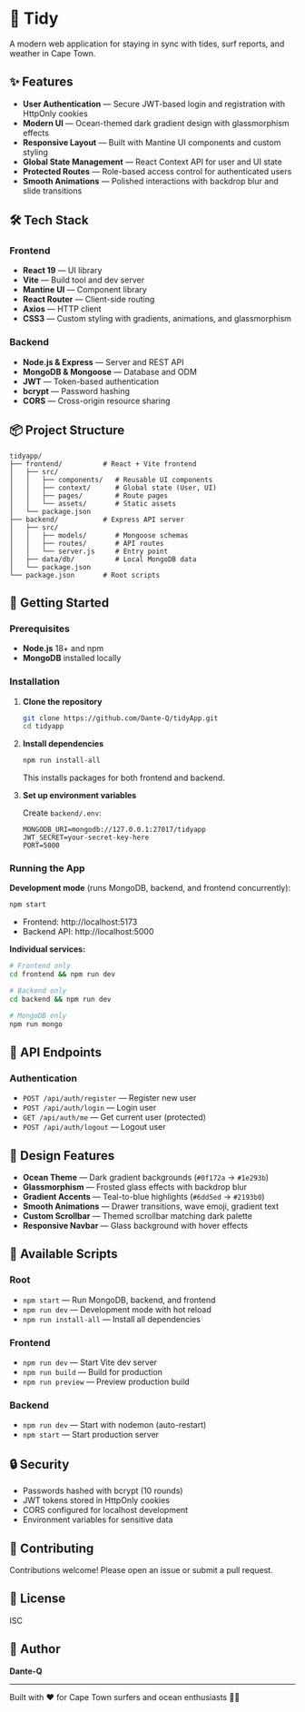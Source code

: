 # 🌊 Tidy

A modern web application for staying in sync with tides, surf reports, and weather in Cape Town.

## ✨ Features

- **User Authentication** — Secure JWT-based login and registration with HttpOnly cookies
- **Modern UI** — Ocean-themed dark gradient design with glassmorphism effects
- **Responsive Layout** — Built with Mantine UI components and custom styling
- **Global State Management** — React Context API for user and UI state
- **Protected Routes** — Role-based access control for authenticated users
- **Smooth Animations** — Polished interactions with backdrop blur and slide transitions

## 🛠️ Tech Stack

### Frontend

- **React 19** — UI library
- **Vite** — Build tool and dev server
- **Mantine UI** — Component library
- **React Router** — Client-side routing
- **Axios** — HTTP client
- **CSS3** — Custom styling with gradients, animations, and glassmorphism

### Backend

- **Node.js & Express** — Server and REST API
- **MongoDB & Mongoose** — Database and ODM
- **JWT** — Token-based authentication
- **bcrypt** — Password hashing
- **CORS** — Cross-origin resource sharing

## 📦 Project Structure

```
tidyapp/
├── frontend/          # React + Vite frontend
│   ├── src/
│   │   ├── components/   # Reusable UI components
│   │   ├── context/      # Global state (User, UI)
│   │   ├── pages/        # Route pages
│   │   └── assets/       # Static assets
│   └── package.json
├── backend/           # Express API server
│   ├── src/
│   │   ├── models/       # Mongoose schemas
│   │   ├── routes/       # API routes
│   │   └── server.js     # Entry point
│   ├── data/db/          # Local MongoDB data
│   └── package.json
└── package.json       # Root scripts
```

## 🚀 Getting Started

### Prerequisites

- **Node.js** 18+ and npm
- **MongoDB** installed locally

### Installation

1. **Clone the repository**

   ```bash
   git clone https://github.com/Dante-Q/tidyApp.git
   cd tidyapp
   ```

2. **Install dependencies**

   ```bash
   npm run install-all
   ```

   This installs packages for both frontend and backend.

3. **Set up environment variables**

   Create `backend/.env`:

   ```env
   MONGODB_URI=mongodb://127.0.0.1:27017/tidyapp
   JWT_SECRET=your-secret-key-here
   PORT=5000
   ```

### Running the App

**Development mode** (runs MongoDB, backend, and frontend concurrently):

```bash
npm start
```

- Frontend: http://localhost:5173
- Backend API: http://localhost:5000

**Individual services:**

```bash
# Frontend only
cd frontend && npm run dev

# Backend only
cd backend && npm run dev

# MongoDB only
npm run mongo
```

## 🔑 API Endpoints

### Authentication

- `POST /api/auth/register` — Register new user
- `POST /api/auth/login` — Login user
- `GET /api/auth/me` — Get current user (protected)
- `POST /api/auth/logout` — Logout user

## 🎨 Design Features

- **Ocean Theme** — Dark gradient backgrounds (`#0f172a` → `#1e293b`)
- **Glassmorphism** — Frosted glass effects with backdrop blur
- **Gradient Accents** — Teal-to-blue highlights (`#6dd5ed` → `#2193b0`)
- **Smooth Animations** — Drawer transitions, wave emoji, gradient text
- **Custom Scrollbar** — Themed scrollbar matching dark palette
- **Responsive Navbar** — Glass background with hover effects

## 📝 Available Scripts

### Root

- `npm start` — Run MongoDB, backend, and frontend
- `npm run dev` — Development mode with hot reload
- `npm run install-all` — Install all dependencies

### Frontend

- `npm run dev` — Start Vite dev server
- `npm run build` — Build for production
- `npm run preview` — Preview production build

### Backend

- `npm run dev` — Start with nodemon (auto-restart)
- `npm start` — Start production server

## 🔒 Security

- Passwords hashed with bcrypt (10 rounds)
- JWT tokens stored in HttpOnly cookies
- CORS configured for localhost development
- Environment variables for sensitive data

## 🤝 Contributing

Contributions welcome! Please open an issue or submit a pull request.

## 📄 License

ISC

## 👤 Author

**Dante-Q**

---

Built with ❤️ for Cape Town surfers and ocean enthusiasts 🏄‍♂️

